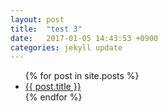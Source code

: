 ```yaml
---
layout: post
title:  "test 3"
date:   2017-01-05 14:43:53 +0900
categories: jekyll update
---
```

<ul>
  {% for post in site.posts %}
    <li>
      <a href="{{ post.url }}">{{ post.title }}</a>
    </li>
  {% endfor %}
</ul>
